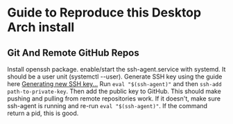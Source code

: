# Guide to Reproduce this Desktop Arch install

## Git And Remote GitHub Repos
Install openssh package. enable/start the ssh-agent.service with systemd. 
It should be a user unit (systemctl --user). Generate SSH key using the 
guide here [Generating new SSH key...](https://docs.github.com/en/authentication/connecting-to-github-with-ssh/generating-a-new-ssh-key-and-adding-it-to-the-ssh-agent)
Run `eval "$(ssh-agent)"` and then `ssh-add path-to-private-key`. Then add
the public key to GitHub. This should make pushing and pulling from remote
repositories work. If it doesn't, make sure ssh-agent is running and re-run
`eval "$(ssh-agent)"`. If the command return a pid, this is good.

